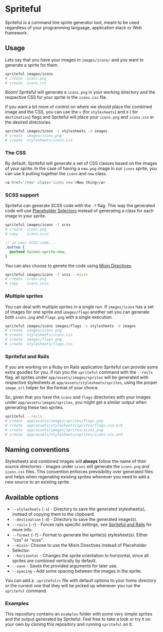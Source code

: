 # Spriteful

Spriteful is a command line sprite generator tool, meant to be used regardless of your programming language,
application stack or Web framework.

## Usage

Lets say that you have your images in `images/icons/` and you want to generate a sprite for them.

```bash
spriteful images/icons
# create  icons.png
# create  icons.css
```

Boom! Spriteful will generate a `icons.png` in your working directory and the respective CSS
for your sprite in the `icons.css` file.

If you want a bit more of control on where we should place the combined image and the CSS, you
can use the `s` (for `stylesheets`) and `d` ( for `destination`) flags and Spriteful will place
your `icons.png` and `icons.css` in the desired directories.

```bash
spriteful images/icons -s stylesheets -d images
# create  images/icons.png
# create  stylesheets/icons.css
```

### The CSS

By default, Spriteful will generate a set of CSS classes based on the images of your sprite. In the
case of having a `new.png` image in our `icons` sprite, you can use it putting together the `icons`
and `new` class.

```html
<a href='/new' class='icons new'>New thing</a>
```

### SCSS support

Spriteful can generate SCSS code with the `-f` flag. This way the generated code will use
[Placeholder Selectors](http://sass-lang.com/docs/yardoc/file.SASS_REFERENCE.html#placeholder_selectors_)
instead of generating a class for each image in your sprite.

```bash
spriteful images/icons -f scss
# create  icons.png
# copy    icons.scss
```

```scss
// in your SCSS code...
.button {
  @extend %icons-sprite-new;
}
```

You can also choose to genete the code using
[Mixin Directives](http://sass-lang.com/docs/yardoc/file.SASS_REFERENCE.html#mixins).

```bash
spriteful images/icons -f scss --mixin
# create  icons.png
# copy    icons.scss
```

### Multiple sprites

You can deal with multiple sprites in a single run. If `images/icons` has a set of images for one
sprite and `images/flags` another set you can generate both `icons.png` and `flags.png` with a single
execution.

```bash
spriteful images/icons images/flags -s stylesheets -d images
# create  images/icons.png
# create  stylesheets/icons.css
# create  images/flags.png
# create  stylesheets/flags.css
```

### Spriteful and Rails

If you are working on a Ruby on Rails application Spriteful can provide some extra goodies for
you. If run you the `spriteful` command with the `--rails` flag, all sprites under `app/assets/images/sprites`
will be generated with respective stylesheets at `app/assets/stylesheets/sprites`, using the proper `image_url`
helper for the format of your choice.

So, given that you have the `icons` and `flags` directories with your images under `app/assets/images/sprites`,
you might get a similar output when generating these two sprites.

```bash
spriteful --rails
# create  app/assets/images/sprites/flags.png
# create  app/assets/stylesheets/sprites/flags.css.erb
# create  app/assets/images/sprites/icons.png
# create  app/assets/stylesheets/sprites/icons.css.erb
```

## Naming conventions

Stylesheets and combined images will **always** follow the name of their source directories -
images under `icons` will generate the `icons.png` and `icons.css` files. This convention
enforces previsibility over generated files and helps when regenating existing sprites whenever
you need to add a new source to an existing sprite.

## Available options

* `--stylesheets` (`-s`) - Directory to save the generated stylesheet(s), instead of copying them to the clipboard.
* `--destination` (`-d`) - Directory to save the generated image(s).
* `--rails` (`-r`) - Forces rails specific settings, see [Spriteful and Rails](#spriteful-and-rails) for more info.
* `--format` (`-f`) - Format to generate the sprite(s) stylesheet(s). Either "css" or "scss".
* `--mixin`- Choose to use the Mixin Directives instead of Placeholder Selector.
* `--horizontal` - Changes the sprite orientation to horizontal, since all sprites are combined vertically by default.
* `--save` - Saves the provided arguments for later use.
* `--spacing` - Add some spacing between the images in the sprite.

You can add a `.spritefulrc` file with default options to your home directory or the current one that they will
be picked up whenever you run the `spriteful` command.

### Examples

This repository contains an `examples` folder with some very simple sprites and the output generated
by Spriteful. Feel free to take a look or try it on your own by cloning this repository and running
`spriteful` on it.
